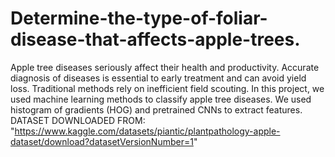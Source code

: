 # Determine-the-type-of-foliar-disease-that-affects-apple-trees.
Apple tree diseases seriously affect their health and
productivity. Accurate diagnosis of diseases is essential to early
treatment and can avoid yield loss. Traditional methods rely on
inefficient field scouting. In this project, we used machine learning
methods to classify apple tree diseases. We used histogram of
gradients (HOG) and pretrained CNNs to extract features.
DATASET DOWNLOADED FROM: "https://www.kaggle.com/datasets/piantic/plantpathology-apple-dataset/download?datasetVersionNumber=1"
